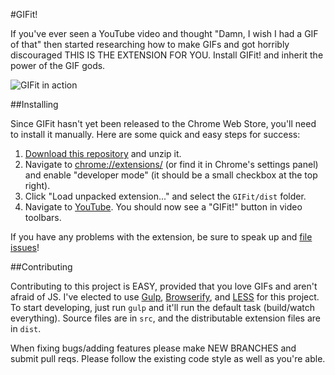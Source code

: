 #GIFit!

If you've ever seen a YouTube video and thought "Damn, I wish I had a GIF of that" then started researching how to make GIFs and got horribly discouraged THIS IS THE EXTENSION FOR YOU. Install GIFit! and inherit the power of the GIF gods.

![GIFit in action](https://raw.github.com/fauntleroy/GIFit/master/screenshot.jpg)

##Installing

Since GIFit hasn't yet been released to the Chrome Web Store, you'll need to install it manually. Here are some quick and easy steps for success:

1. [Download this repository](https://github.com/Fauntleroy/GIFit/archive/master.zip) and unzip it.
2. Navigate to [chrome://extensions/](chrome://extensions/) (or find it in Chrome's settings panel) and enable "developer mode" (it should be a small checkbox at the top right).
3. Click "Load unpacked extension..." and select the `GIFit/dist` folder.
4. Navigate to [YouTube](http://youtube.com). You should now see a "GIFit!" button in video toolbars.

If you have any problems with the extension, be sure to speak up and [file issues](https://github.com/Fauntleroy/GIFit/issues)!

##Contributing

Contributing to this project is EASY, provided that you love GIFs and aren't afraid of JS. I've elected to use [Gulp](http://gulpjs.com/), [Browserify](http://browserify.org/), and [LESS](http://lesscss.org/) for this project. To start developing, just run `gulp` and it'll run the default task (build/watch everything). Source files are in `src`, and the distributable extension files are in `dist`.

When fixing bugs/adding features please make NEW BRANCHES and submit pull reqs. Please follow the existing code style as well as you're able.